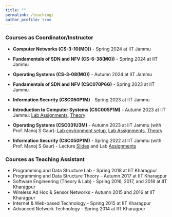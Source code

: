```yaml
---
title: ""
permalink: /teaching/
author_profile: true
---
```


<h3>Courses as Coordinator/Instructor</h3>

* **Computer Networks (CS-3-10(MO))** - Spring 2024 at IIT Jammu

* **Fundamentals of SDN and NFV (CS-6-38(MO))** - Spring 2024 at IIT Jammu

* **Operating Systems (CS-3-08(MO))** - Autumn 2024 at IIT Jammu

* **Fundamentals of SDN and NFV (CSC070P6G)** - Spring 2023 at IIT Jammu

* **Information Security (CSC050P1M)** - Spring 2023 at IIT Jammu

* **Introduction to Computer Systems (CSC005P1M)** - Autumn 2023 at IIT Jammu: [Lab Assignments](https://classroom.google.com/c/NjE3MDIwMTQxMjk0), [Theory](https://classroom.google.com/c/NjE3MDE3MzQyNDIy)
  
* **Operating Systems (CSC031U3M)** - Autumn 2023 at IIT Jammu (with Prof. Manoj S Gaur): [Lab environment setup](https://github.com/samareshbera/oslab/), [Lab Assignments](https://classroom.google.com/c/NjE3MDE4NTIxMzA1), [Theory](https://classroom.google.com/c/NjMzMzQ2MDQyMTAw)
  
* **Information Security (CSC050P1M)** - Spring 2022 at IIT Jammu (with Prof. Manoj S Gaur) - Lecture [Slides](https://classroom.google.com/u/0/c/NTA5NDc5ODM0ODQ5) and Lab [Assignments](https://classroom.google.com/u/0/c/NTgyMjEzNzM1MjIx)

<h3>Courses as Teaching Assistant</h3>

* Programming and Data Structure Lab - Spring 2018 at IIT Kharagpur 
* Programming and Data Structure Theory - Autumn 2017 at IIT Kharagpur
* Software Engineering (Theory & Lab) - Spring 2016, 2017, and 2018 at IIT Kharagpur 
* Wireless Ad Hoc & Sensor Networks - Autumn 2015 and 2016 at IIT Kharagpur 
* Internet & Web-based Technology - Spring 2015 at IIT Kharagpur 
* Advanced Network Technology - Spring 2014 at IIT Kharagpur 

